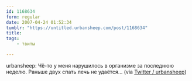 ```yaml
---
id: 1168634
form: regular
date: 2007-04-24 01:52:34
tumblr: "https://untitled.urbansheep.com/post/1168634"
title:
tags:
    - твиты

---
```


<p>urbansheep: Чё-то у меня нарушилось в организме за последнюю неделю. Раньше двух спать лечь не удаётся&hellip; (via <a href="http://twitter.com/urbansheep/statuses/37431432">Twitter / urbansheep</a>)</p>

